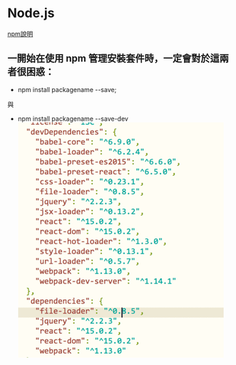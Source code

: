 # Node.js
[npm說明](https://chriskang028.wordpress.com/2017/07/05/%E5%BC%84%E6%87%82-npm-install-%E7%9A%84-dependencies-v-s-devdependencies/)
 
## 一開始在使用 npm 管理安裝套件時，一定會對於這兩者很困惑：
- npm install packagename --save;

與
- npm install packagename --save-dev
![npmgd](/image/npmgd.png)

